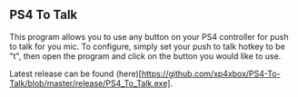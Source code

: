 ## PS4 To Talk

This program allows you to use any button on your PS4 controller for push to talk for you mic. To configure, simply set your push to talk hotkey to be "t", then open the program and click on the button you would like to use.

Latest release can be found (here)[https://github.com/xp4xbox/PS4-To-Talk/blob/master/release/PS4_To_Talk.exe].
